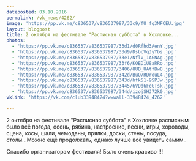 ```yaml
---
dateposted: 03.10.2016
permalink: /vk_news/4262/
image: 'https://pp.vk.me/c836537/v836537987/33c9/fU_fq3MFCEU.jpg'
layout: blogpost
title: 2 октября на фестивале "Расписная суббота" в Хохловке...
photos:
  - 'https://pp.vk.me/c836537/v836537987/33d1/d0Rfhd3AenY.jpg'
  - 'https://pp.vk.me/c836537/v836537987/33d9/DsbcVqJyYbs.jpg'
  - 'https://pp.vk.me/c836537/v836537987/33e1/NflV_1AGNAg.jpg'
  - 'https://pp.vk.me/c836537/v836537987/33f6/KOEDiU8aRRo.jpg'
  - 'https://pp.vk.me/c836537/v836537987/3406/8UB_UAtfBw8.jpg'
  - 'https://pp.vk.me/c836537/v836537987/342d/BuO7RDrouL4.jpg'
  - 'https://pp.vk.me/c836537/v836537987/343d/hfk51-9SPJw.jpg'
  - 'https://pp.vk.me/c836537/v836537987/3445/6VDd6FcGTsk.jpg'
  - 'https://pp.vk.me/c836537/v836537987/344d/izojSHJ72k0.jpg'
vklink: 'https://vk.com/club33948424?w=wall-33948424_4262'

---
```

2 октября на фестивале "Расписная суббота" в Хохловке расписным было всё погода, осень, рябина, настроение, песни, игры, хороводы, сцена, косы, шали, чемоданы, прялки, доски, стены, посуда, столы...Можно ещё продолжать, однако лучше всё увидеть самим..
 
Спасибо организаторам фестиваля! Было очень красиво !!!
